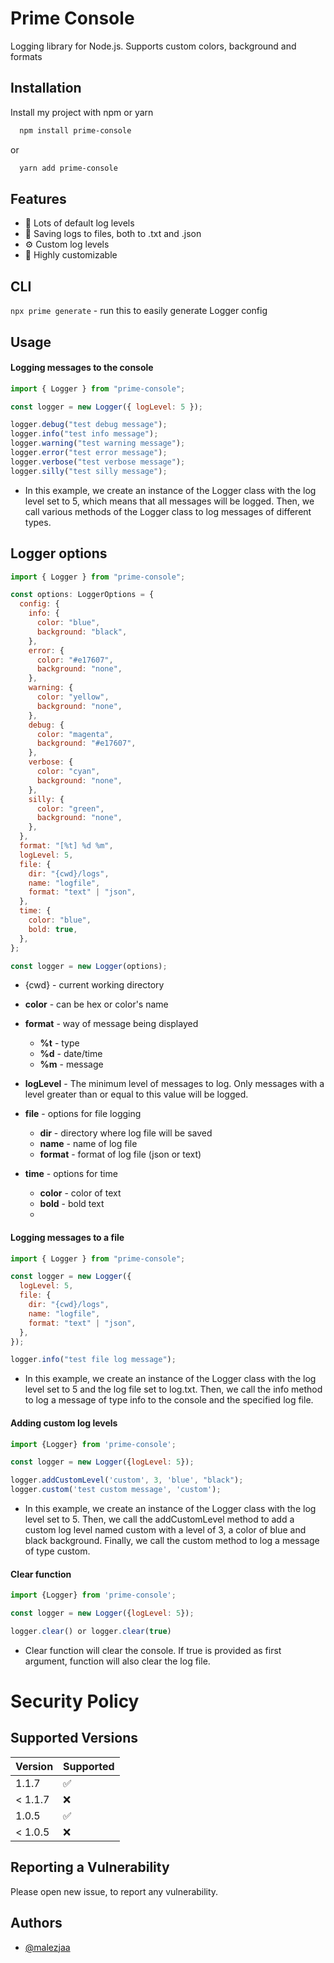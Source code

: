 # Prime Console

Logging library for Node.js. Supports custom colors, background and formats

## Installation

Install my project with npm or yarn

```bash
  npm install prime-console
```

or

```bash
  yarn add prime-console
```

## Features

- 📁 Lots of default log levels
- 📄 Saving logs to files, both to .txt and .json
- ⚙️ Custom log levels
- 🔨 Highly customizable

## CLI

`npx prime generate` - run this to easily generate Logger config

## Usage

#### Logging messages to the console

```javascript
import { Logger } from "prime-console";

const logger = new Logger({ logLevel: 5 });

logger.debug("test debug message");
logger.info("test info message");
logger.warning("test warning message");
logger.error("test error message");
logger.verbose("test verbose message");
logger.silly("test silly message");
```

- In this example, we create an instance of the Logger class with the log level set to 5, which means that all messages will be logged. Then, we call various methods of the Logger class to log messages of different types.

## Logger options

```js
import { Logger } from "prime-console";

const options: LoggerOptions = {
  config: {
    info: {
      color: "blue",
      background: "black",
    },
    error: {
      color: "#e17607",
      background: "none",
    },
    warning: {
      color: "yellow",
      background: "none",
    },
    debug: {
      color: "magenta",
      background: "#e17607",
    },
    verbose: {
      color: "cyan",
      background: "none",
    },
    silly: {
      color: "green",
      background: "none",
    },
  },
  format: "[%t] %d %m",
  logLevel: 5,
  file: {
    dir: "{cwd}/logs",
    name: "logfile",
    format: "text" | "json",
  },
  time: {
    color: "blue",
    bold: true,
  },
};

const logger = new Logger(options);
```

- {cwd} - current working directory

- **color** - can be hex or color's name
- **format** - way of message being displayed
  - **%t** - type
  - **%d** - date/time
  - **%m** - message
- **logLevel** - The minimum level of messages to log. Only messages with a level greater than or equal to this value will be logged.
- **file** - options for file logging
  - **dir** - directory where log file will be saved
  - **name** - name of log file
  - **format** - format of log file (json or text)
- **time** - options for time
  - **color** - color of text
  - **bold** - bold text
  -

#### Logging messages to a file

```javascript
import { Logger } from "prime-console";

const logger = new Logger({
  logLevel: 5,
  file: {
    dir: "{cwd}/logs",
    name: "logfile",
    format: "text" | "json",
  },
});

logger.info("test file log message");
```

- In this example, we create an instance of the Logger class with the log level set to 5 and the log file set to log.txt. Then, we call the info method to log a message of type info to the console and the specified log file.

#### Adding custom log levels

```js
import {Logger} from 'prime-console';

const logger = new Logger({logLevel: 5});

logger.addCustomLevel('custom', 3, 'blue', "black");
logger.custom('test custom message', 'custom');
```

- In this example, we create an instance of the Logger class with the log level set to 5. Then, we call the addCustomLevel method to add a custom log level named custom with a level of 3, a color of blue and black background. Finally, we call the custom method to log a message of type custom.

#### Clear function

```js
import {Logger} from 'prime-console';

const logger = new Logger({logLevel: 5});

logger.clear() or logger.clear(true)
```

- Clear function will clear the console. If true is provided as first argument, function will also clear the log file.

# Security Policy

## Supported Versions

| Version | Supported          |
| ------- | ------------------ |
| 1.1.7  | :white_check_mark: |
| < 1.1.7 | :x:                |
| 1.0.5   | :white_check_mark: |
| < 1.0.5 | :x:                |

## Reporting a Vulnerability

Please open new issue, to report any vulnerability.

## Authors

- [@malezjaa](https://www.github.com/malezjaa)
